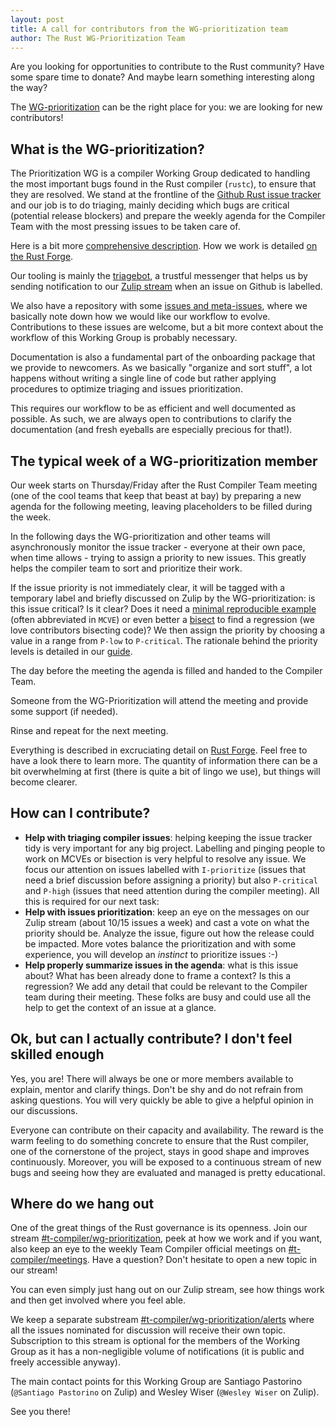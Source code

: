 ```yaml
---
layout: post
title: A call for contributors from the WG-prioritization team
author: The Rust WG-Prioritization Team
---
```


Are you looking for opportunities to contribute to the Rust community? Have some spare time to donate? And maybe learn something interesting along the way?

The [WG-prioritization][wg-prio] can be the right place for you: we are looking for new contributors!

## What is the WG-prioritization?

The Prioritization WG is a compiler Working Group dedicated to handling the most important bugs found in the Rust compiler (`rustc`), to ensure that they are resolved. We stand at the frontline of the [Github Rust issue tracker](https://github.com/rust-lang/rust/issues) and our job is to do triaging, mainly deciding which bugs are critical (potential release blockers) and prepare the weekly agenda for the Compiler Team with the most pressing issues to be taken care of.

Here is a bit more [comprehensive description][wg-prio]. How we work is detailed [on the Rust Forge](https://forge.rust-lang.org/compiler/prioritization.html).

Our tooling is mainly the [triagebot](https://github.com/rust-lang/triagebot), a trustful messenger that helps us by sending notification to our [Zulip stream][zulip-wg-prio] when an issue on Github is labelled.

We also have a repository with some [issues and meta-issues](https://github.com/rust-lang/compiler-team-prioritization/issues), where we basically note down how we would like our workflow to evolve. Contributions to these issues are welcome, but a bit more context about the workflow of this Working Group is probably necessary.

Documentation is also a fundamental part of the onboarding package that we provide to newcomers. As we basically "organize and sort stuff", a lot happens without writing a single line of code but rather applying procedures to optimize triaging and issues prioritization.

This requires our workflow to be as efficient and well documented as possible. As such, we are always open to contributions to clarify the documentation (and fresh eyeballs are especially precious for that!).

## The typical week of a WG-prioritization member

Our week starts on Thursday/Friday after the Rust Compiler Team meeting (one of the cool teams that keep that beast at bay) by preparing a new agenda for the following meeting, leaving placeholders to be filled during the week.

In the following days the WG-prioritization and other teams will asynchronously monitor the issue tracker - everyone at their own pace, when time allows - trying to assign a priority to new issues. This greatly helps the compiler team to sort and prioritize their work.

If the issue priority is not immediately clear, it will be tagged with a temporary label and briefly discussed on Zulip by the WG-prioritization: is this issue critical? Is it clear? Does it need a [minimal reproducible example](https://stackoverflow.com/help/minimal-reproducible-example) (often abbreviated in `MCVE`) or even better a [bisect](https://github.com/rust-lang/cargo-bisect-rustc) to find a regression (we love contributors bisecting code)? We then assign the priority by choosing a value in a range from `P-low` to `P-critical`. The rationale behind the priority levels is detailed in our [guide](https://forge.rust-lang.org/compiler/prioritization/priority-levels.html).

The day before the meeting the agenda is filled and handed to the Compiler Team.

Someone from the WG-Prioritization will attend the meeting and provide some support (if needed).

Rinse and repeat for the next meeting.

Everything is described in excruciating detail on [Rust Forge](https://forge.rust-lang.org/compiler/prioritization/procedure.html). Feel free to have a look there to learn more. The quantity of information there can be a bit overwhelming at first (there is quite a bit of lingo we use), but things will become clearer.

## How can I contribute?

- **Help with triaging compiler issues**: helping keeping the issue tracker tidy is very important for any big project. Labelling and pinging people to work on MCVEs or bisection is very helpful to resolve any issue. We focus our attention on issues labelled with `I-prioritize` (issues that need a brief discussion before assigning a priority) but also `P-critical` and `P-high` (issues that need attention during the compiler meeting). All this is required for our next task:
- **Help with issues prioritization**: keep an eye on the messages on our Zulip stream (about 10/15 issues a week) and cast a vote on what the priority should be. Analyze the issue, figure out how the release could be impacted. More votes balance the prioritization and with some experience, you will develop an _instinct_ to prioritize issues :-)
- **Help properly summarize issues in the agenda**: what is this issue about? What has been already done to frame a context? Is this a regression? We add any detail that could be relevant to the Compiler team during their meeting. These folks are busy and could use all the help to get the context of an issue at a glance.

## Ok, but can I actually contribute? I don't feel skilled enough

Yes, you are! There will always be one or more members available to explain, mentor and clarify things. Don't be shy and do not refrain from asking questions. You will very quickly be able to give a helpful opinion in our discussions.

Everyone can contribute on their capacity and availability. The reward is the warm feeling to do something concrete to ensure that the Rust compiler, one of the cornerstone of the project, stays in good shape and improves continuously. Moreover, you will be exposed to a continuous stream of new bugs and seeing how they are evaluated and managed is pretty educational.

## Where do we hang out

One of the great things of the Rust governance is its openness. Join our stream [#t-compiler/wg-prioritization][zulip-wg-prio], peek at how we work and if you want, also keep an eye to the weekly Team Compiler official meetings on [#t-compiler/meetings](https://rust-lang.zulipchat.com/#narrow/stream/238009-t-compiler.2Fmeetings). Have a question? Don't hesitate to open a new topic in our stream!

You can even simply just hang out on our Zulip stream, see how things work and then get involved where you feel able.

We keep a separate substream [#t-compiler/wg-prioritization/alerts][zulip-wg-prio-alerts] where all the issues nominated for discussion will receive their own topic. Subscription to this stream is optional for the members of the Working Group as it has a non-negligible volume of notifications (it is public and freely accessible anyway).

The main contact points for this Working Group are Santiago Pastorino (`@Santiago Pastorino` on Zulip) and Wesley Wiser (`@Wesley Wiser` on Zulip).

See you there!

[wg-prio]: https://rust-lang.github.io/compiler-team/working-groups/prioritization
[zulip-wg-prio]: https://rust-lang.zulipchat.com/#narrow/stream/227806-t-compiler.2Fwg-prioritization
[zulip-wg-prio-alerts]: https://rust-lang.zulipchat.com/#narrow/stream/245100-t-compiler.2Fwg-prioritization.2Falerts
